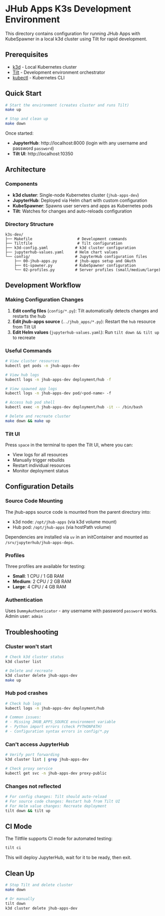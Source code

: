 # JHub Apps K3s Development Environment

This directory contains configuration for running JHub Apps with KubeSpawner in a local k3d cluster using Tilt for rapid development.

## Prerequisites

- [k3d](https://k3d.io/#installation) - Local Kubernetes cluster
- [Tilt](https://docs.tilt.dev/install.html) - Development environment orchestrator
- [kubectl](https://kubernetes.io/docs/tasks/tools/) - Kubernetes CLI

## Quick Start

```bash
# Start the environment (creates cluster and runs Tilt)
make up

# Stop and clean up
make down
```

Once started:
- **JupyterHub**: http://localhost:8000 (login with any username and password `password`)
- **Tilt UI**: http://localhost:10350

## Architecture

### Components

- **k3d cluster**: Single-node Kubernetes cluster (`jhub-apps-dev`)
- **JupyterHub**: Deployed via Helm chart with custom configuration
- **KubeSpawner**: Spawns user servers and apps as Kubernetes pods
- **Tilt**: Watches for changes and auto-reloads configuration

### Directory Structure

```
k3s-dev/
├── Makefile                    # Development commands
├── Tiltfile                    # Tilt configuration
├── k3d-config.yaml            # k3d cluster configuration
├── jupyterhub-values.yaml     # Helm chart values
└── config/                    # JupyterHub configuration files
    ├── 00-jhub-apps.py        # jhub-apps setup and OAuth
    ├── 01-spawner.py          # KubeSpawner configuration
    └── 02-profiles.py         # Server profiles (small/medium/large)
```

## Development Workflow

### Making Configuration Changes

1. **Edit config files** (`config/*.py`): Tilt automatically detects changes and restarts the hub
2. **Edit jhub-apps source** (`../jhub_apps/*.py`): Restart the `hub` resource from Tilt UI
3. **Edit Helm values** (`jupyterhub-values.yaml`): Run `tilt down && tilt up` to recreate

### Useful Commands

```bash
# View cluster resources
kubectl get pods -n jhub-apps-dev

# View hub logs
kubectl logs -n jhub-apps-dev deployment/hub -f

# View spawned app logs
kubectl logs -n jhub-apps-dev pod/<pod-name> -f

# Access hub pod shell
kubectl exec -n jhub-apps-dev deployment/hub -it -- /bin/bash

# Delete and recreate cluster
make down && make up
```

### Tilt UI

Press `space` in the terminal to open the Tilt UI, where you can:
- View logs for all resources
- Manually trigger rebuilds
- Restart individual resources
- Monitor deployment status

## Configuration Details

### Source Code Mounting

The jhub-apps source code is mounted from the parent directory into:
- k3d node: `/opt/jhub-apps` (via k3d volume mount)
- Hub pod: `/opt/jhub-apps` (via hostPath volume)

Dependencies are installed via `uv` in an initContainer and mounted as `/srv/jupyterhub/jhub-apps-deps`.

### Profiles

Three profiles are available for testing:
- **Small**: 1 CPU / 1 GB RAM
- **Medium**: 2 CPU / 2 GB RAM
- **Large**: 4 CPU / 4 GB RAM

### Authentication

Uses `DummyAuthenticator` - any username with password `password` works.
Admin user: `admin`

## Troubleshooting

### Cluster won't start
```bash
# Check k3d cluster status
k3d cluster list

# Delete and recreate
k3d cluster delete jhub-apps-dev
make up
```

### Hub pod crashes
```bash
# Check hub logs
kubectl logs -n jhub-apps-dev deployment/hub

# Common issues:
# - Missing JHUB_APPS_SOURCE environment variable
# - Python import errors (check PYTHONPATH)
# - Configuration syntax errors in config/*.py
```

### Can't access JupyterHub
```bash
# Verify port forwarding
k3d cluster list | grep jhub-apps-dev

# Check proxy service
kubectl get svc -n jhub-apps-dev proxy-public
```

### Changes not reflected
```bash
# For config changes: Tilt should auto-reload
# For source code changes: Restart hub from Tilt UI
# For Helm value changes: Recreate deployment
tilt down && tilt up
```

## CI Mode

The Tiltfile supports CI mode for automated testing:

```bash
tilt ci
```

This will deploy JupyterHub, wait for it to be ready, then exit.

## Clean Up

```bash
# Stop Tilt and delete cluster
make down

# Or manually
tilt down
k3d cluster delete jhub-apps-dev
```

